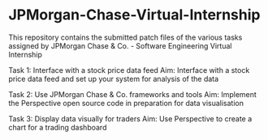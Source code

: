 # JPMorgan-Chase-Virtual-Internship
This repository contains the submitted patch files of the various tasks assigned by JPMorgan Chase & Co. - Software Engineering Virtual Internship

Task 1: Interface with a stock price data feed
Aim: Interface with a stock price data feed and set up your system for analysis of the data

Task 2: Use JPMorgan Chase & Co. frameworks and tools
Aim: Implement the Perspective open source code in preparation for data visualisation

Task 3: Display data visually for traders
Aim: Use Perspective to create a chart for a trading dashboard
